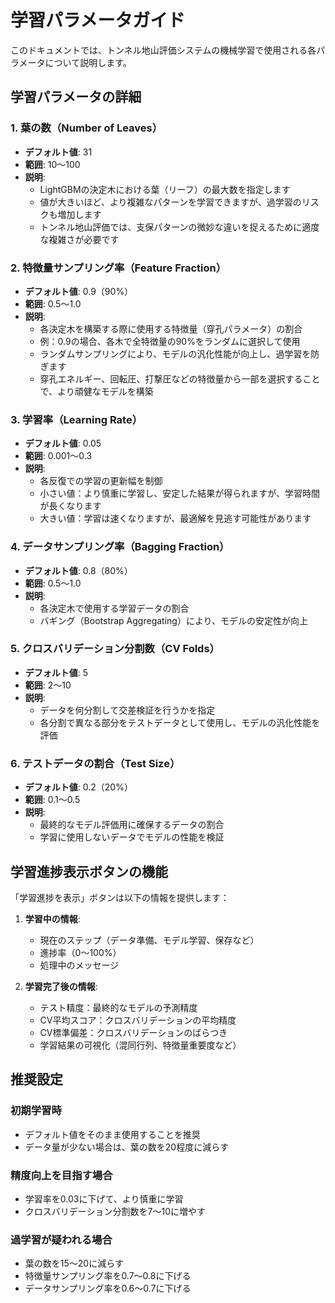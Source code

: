 # 学習パラメータガイド

このドキュメントでは、トンネル地山評価システムの機械学習で使用される各パラメータについて説明します。

## 学習パラメータの詳細

### 1. 葉の数（Number of Leaves）
- **デフォルト値**: 31
- **範囲**: 10～100
- **説明**: 
  - LightGBMの決定木における葉（リーフ）の最大数を指定します
  - 値が大きいほど、より複雑なパターンを学習できますが、過学習のリスクも増加します
  - トンネル地山評価では、支保パターンの微妙な違いを捉えるために適度な複雑さが必要です

### 2. 特徴量サンプリング率（Feature Fraction）
- **デフォルト値**: 0.9（90%）
- **範囲**: 0.5～1.0
- **説明**:
  - 各決定木を構築する際に使用する特徴量（穿孔パラメータ）の割合
  - 例：0.9の場合、各木で全特徴量の90%をランダムに選択して使用
  - ランダムサンプリングにより、モデルの汎化性能が向上し、過学習を防ぎます
  - 穿孔エネルギー、回転圧、打撃圧などの特徴量から一部を選択することで、より頑健なモデルを構築

### 3. 学習率（Learning Rate）
- **デフォルト値**: 0.05
- **範囲**: 0.001～0.3
- **説明**:
  - 各反復での学習の更新幅を制御
  - 小さい値：より慎重に学習し、安定した結果が得られますが、学習時間が長くなります
  - 大きい値：学習は速くなりますが、最適解を見逃す可能性があります

### 4. データサンプリング率（Bagging Fraction）
- **デフォルト値**: 0.8（80%）
- **範囲**: 0.5～1.0
- **説明**:
  - 各決定木で使用する学習データの割合
  - バギング（Bootstrap Aggregating）により、モデルの安定性が向上

### 5. クロスバリデーション分割数（CV Folds）
- **デフォルト値**: 5
- **範囲**: 2～10
- **説明**:
  - データを何分割して交差検証を行うかを指定
  - 各分割で異なる部分をテストデータとして使用し、モデルの汎化性能を評価

### 6. テストデータの割合（Test Size）
- **デフォルト値**: 0.2（20%）
- **範囲**: 0.1～0.5
- **説明**:
  - 最終的なモデル評価用に確保するデータの割合
  - 学習に使用しないデータでモデルの性能を検証

## 学習進捗表示ボタンの機能

「学習進捗を表示」ボタンは以下の情報を提供します：

1. **学習中の情報**:
   - 現在のステップ（データ準備、モデル学習、保存など）
   - 進捗率（0～100%）
   - 処理中のメッセージ

2. **学習完了後の情報**:
   - テスト精度：最終的なモデルの予測精度
   - CV平均スコア：クロスバリデーションの平均精度
   - CV標準偏差：クロスバリデーションのばらつき
   - 学習結果の可視化（混同行列、特徴量重要度など）

## 推奨設定

### 初期学習時
- デフォルト値をそのまま使用することを推奨
- データ量が少ない場合は、葉の数を20程度に減らす

### 精度向上を目指す場合
- 学習率を0.03に下げて、より慎重に学習
- クロスバリデーション分割数を7～10に増やす

### 過学習が疑われる場合
- 葉の数を15～20に減らす
- 特徴量サンプリング率を0.7～0.8に下げる
- データサンプリング率を0.6～0.7に下げる